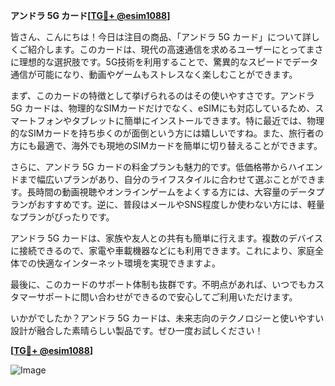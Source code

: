 **アンドラ 5G カード[[TG💪+ @esim1088](https://t.me/s/esim1088)]**

皆さん、こんにちは！今日は注目の商品、「アンドラ 5G カード」について詳しくご紹介します。このカードは、現代の高速通信を求めるユーザーにとってまさに理想的な選択肢です。5G技術を利用することで、驚異的なスピードでデータ通信が可能になり、動画やゲームもストレスなく楽しむことができます。

まず、このカードの特徴として挙げられるのはその使いやすさです。アンドラ 5G カードは、物理的なSIMカードだけでなく、eSIMにも対応しているため、スマートフォンやタブレットに簡単にインストールできます。特に最近では、物理的なSIMカードを持ち歩くのが面倒という方には嬉しいですね。また、旅行者の方にも最適で、海外でも現地のSIMカードを簡単に切り替えることができます。

さらに、アンドラ 5G カードの料金プランも魅力的です。低価格帯からハイエンドまで幅広いプランがあり、自分のライフスタイルに合わせて選ぶことができます。長時間の動画視聴やオンラインゲームをよくする方には、大容量のデータプランがおすすめです。逆に、普段はメールやSNS程度しか使わない方には、軽量なプランがぴったりです。

アンドラ 5G カードは、家族や友人との共有も簡単に行えます。複数のデバイスに接続できるので、家電や車載機器などにも利用できます。これにより、家庭全体での快適なインターネット環境を実現できますよ。

最後に、このカードのサポート体制も抜群です。不明点があれば、いつでもカスタマーサポートに問い合わせができるので安心してご利用いただけます。

いかがでしたか？アンドラ 5G カードは、未来志向のテクノロジーと使いやすい設計が融合した素晴らしい製品です。ぜひ一度お試しください！

**[[TG💪+ @esim1088](https://t.me/s/esim1088)]**

![Image](https://i.postimg.cc/Y0z9fWf4/image.png)
